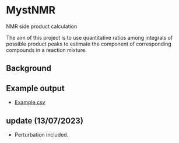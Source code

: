 # MystNMR
 NMR side product calculation

The aim of this project is to use quantitative ratios among integrals of possible product peaks to estimate the component of corresponding compounds in a reaction mixture.

## Background


## Example output
- [Example.csv](https://github.com/xueannafang/MystNMR/blob/main/NMR_20230713.csv)



## update (13/07/2023)
- Perturbation included.